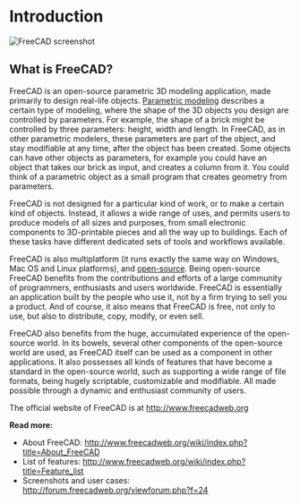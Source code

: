 # Introduction

![FreeCAD screenshot](http://www.freecadweb.org/wiki/images/thumb/7/72/Freecad016_screenshot1.jpg/800px-Freecad016_screenshot1.jpg)

## What is FreeCAD?

FreeCAD is an open-source parametric 3D modeling application, made primarily to design real-life objects. [Parametric modeling](http://en.wikipedia.org/wiki/Parametric_feature_based_modeler) describes a certain type of modeling, where the shape of the 3D objects you design are controlled by parameters. For example, the shape of a brick might be controlled by three parameters: height,
width and length. In FreeCAD, as in other parametric modelers, these parameters are part of the object, and stay modifiable at any time, after the object has been created. Some objects can have other objects as parameters, for example you could have an object that takes our brick as input, and creates a column from it. You could think of a parametric object as a small program that creates geometry from parameters.

FreeCAD is not designed for a particular kind of work, or to make a certain kind of objects. Instead, it allows a wide range of uses, and permits users to produce models of all sizes and purposes, from small electronic components to 3D-printable pieces and all the way up to buildings. Each of these tasks have different dedicated sets of tools and workflows available.

FreeCAD is also multiplatform (it runs exactly the same way on Windows, Mac OS and Linux platforms), and [open-source](http://en.wikipedia.org/wiki/Open-source_software). Being open-source FreeCAD benefits from the contributions and efforts of a large community of programmers, enthusiasts and users worldwide. FreeCAD is essentially an application built by the people who use it, not by a firm trying to sell you a product. And of course, it also means that FreeCAD is free, not only to use, but also to distribute, copy, modify, or even sell.

FreeCAD also benefits from the huge, accumulated experience of the open-source world. In its bowels, several other components of the open-source world are used, as FreeCAD itself can be used as a component in other applications. It also possesses all kinds of features that have become a standard in the open-source world, such as supporting a wide range of file formats, being hugely scriptable, customizable and modifiable.  All made possible through a dynamic and enthusiast community of users.

The official website of FreeCAD is at http://www.freecadweb.org

**Read more:**

* About FreeCAD: http://www.freecadweb.org/wiki/index.php?title=About_FreeCAD
* List of features: http://www.freecadweb.org/wiki/index.php?title=Feature_list
* Screenshots and user cases: http://forum.freecadweb.org/viewforum.php?f=24
